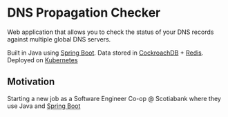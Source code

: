 # DNS Propagation Checker
 
Web application that allows you to check the status of your DNS records against multiple global DNS servers. 

Built in Java using [Spring Boot](https://spring.io/projects/spring-boot). Data stored in [CockroachDB](https://www.cockroachlabs.com/) + [Redis](https://redis.io/). Deployed on [Kubernetes](https://kubernetes.io/)


## Motivation

Starting a new job as a Software Engineer Co-op @ Scotiabank where they use Java and [Spring Boot](https://spring.io/projects/spring-boot)